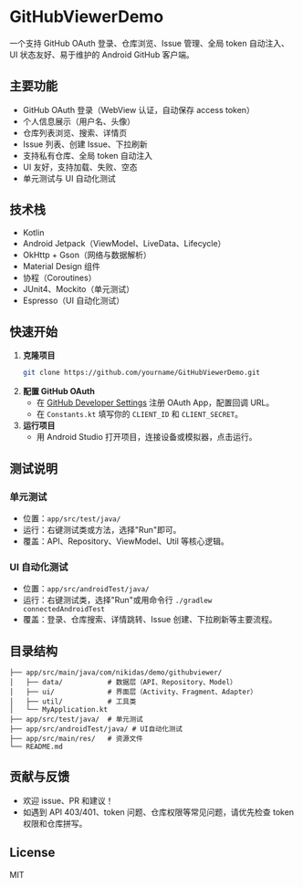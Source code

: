 # GitHubViewerDemo

一个支持 GitHub OAuth 登录、仓库浏览、Issue 管理、全局 token 自动注入、UI 状态友好、易于维护的 Android GitHub 客户端。

## 主要功能
- GitHub OAuth 登录（WebView 认证，自动保存 access token）
- 个人信息展示（用户名、头像）
- 仓库列表浏览、搜索、详情页
- Issue 列表、创建 Issue、下拉刷新
- 支持私有仓库、全局 token 自动注入
- UI 友好，支持加载、失败、空态
- 单元测试与 UI 自动化测试

## 技术栈
- Kotlin
- Android Jetpack（ViewModel、LiveData、Lifecycle）
- OkHttp + Gson（网络与数据解析）
- Material Design 组件
- 协程（Coroutines）
- JUnit4、Mockito（单元测试）
- Espresso（UI 自动化测试）

## 快速开始

1. **克隆项目**
   ```bash
   git clone https://github.com/yourname/GitHubViewerDemo.git
   ```
2. **配置 GitHub OAuth**
   - 在 [GitHub Developer Settings](https://github.com/settings/developers) 注册 OAuth App，配置回调 URL。
   - 在 `Constants.kt` 填写你的 `CLIENT_ID` 和 `CLIENT_SECRET`。
3. **运行项目**
   - 用 Android Studio 打开项目，连接设备或模拟器，点击运行。

## 测试说明

### 单元测试
- 位置：`app/src/test/java/`
- 运行：右键测试类或方法，选择"Run"即可。
- 覆盖：API、Repository、ViewModel、Util 等核心逻辑。

### UI 自动化测试
- 位置：`app/src/androidTest/java/`
- 运行：右键测试类，选择"Run"或用命令行 `./gradlew connectedAndroidTest`
- 覆盖：登录、仓库搜索、详情跳转、Issue 创建、下拉刷新等主要流程。

## 目录结构
```
├── app/src/main/java/com/nikidas/demo/githubviewer/
│   ├── data/           # 数据层（API、Repository、Model）
│   ├── ui/             # 界面层（Activity、Fragment、Adapter）
│   ├── util/           # 工具类
│   └── MyApplication.kt
├── app/src/test/java/  # 单元测试
├── app/src/androidTest/java/ # UI自动化测试
├── app/src/main/res/   # 资源文件
└── README.md
```

## 贡献与反馈
- 欢迎 issue、PR 和建议！
- 如遇到 API 403/401、token 问题、仓库权限等常见问题，请优先检查 token 权限和仓库拼写。

## License
MIT 
